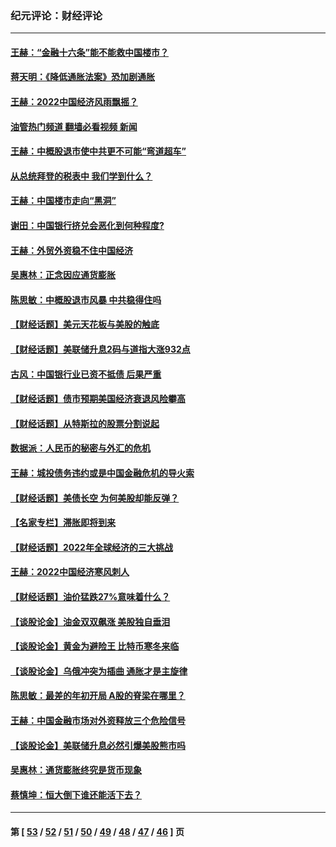 ### 纪元评论：财经评论
---
#### [王赫：“金融十六条”能不能救中国楼市？](../../pages/nsc1026/n13868431.md?12040330) 
#### [蒋天明：《降低通胀法案》恐加剧通胀](../../pages/nsc1026/n13806996.md?12040330) 
#### [王赫：2022中国经济风雨飘摇？](../../pages/nsc1026/n13803207.md?12040330) 
#### [油管热门频道 翻墙必看视频 新闻](ok?12040330)
#### [王赫：中概股退市使中共更不可能“弯道超车”](../../pages/nsc1026/n13802858.md?12040330) 
#### [从总统拜登的税表中 我们学到什么？](../../pages/nsc1026/n13773081.md?12040330) 
#### [王赫：中国楼市走向“黑洞”](../../pages/nsc1026/n13770647.md?12040330) 
#### [谢田：中国银行挤兑会恶化到何种程度?](../../pages/nsc1026/n13766965.md?12040330) 
#### [王赫：外贸外资稳不住中国经济](../../pages/nsc1026/n13753933.md?12040330) 
#### [吴惠林：正念因应通货膨胀](../../pages/nsc1026/n13750350.md?12040330) 
#### [陈思敏：中概股退市风暴 中共稳得住吗](../../pages/nsc1026/n13738978.md?12040330) 
#### [【财经话题】美元天花板与美股的触底](../../pages/nsc1026/n13736495.md?12040330) 
#### [【财经话题】美联储升息2码与道指大涨932点](../../pages/nsc1026/n13727377.md?12040330) 
#### [古风：中国银行业已资不抵债 后果严重](../../pages/nsc1026/n13726111.md?12040330) 
#### [【财经话题】债市预期美国经济衰退风险攀高](../../pages/nsc1026/n13698043.md?12040330) 
#### [【财经话题】从特斯拉的股票分割说起](../../pages/nsc1026/n13679733.md?12040330) 
#### [数据派：人民币的秘密与外汇的危机](../../pages/nsc1026/n13667092.md?12040330) 
#### [王赫：城投债务违约或是中国金融危机的导火索](../../pages/nsc1026/n13665322.md?12040330) 
#### [【财经话题】美债长空 为何美股却能反弹？](../../pages/nsc1026/n13665895.md?12040330) 
#### [【名家专栏】滞胀即将到来](../../pages/nsc1026/n13658171.md?12040330) 
#### [【财经话题】2022年全球经济的三大挑战](../../pages/nsc1026/n13654423.md?12040330) 
#### [王赫：2022中国经济寒风刺人](../../pages/nsc1026/n13651403.md?12040330) 
#### [【财经话题】油价猛跌27%意味着什么？](../../pages/nsc1026/n13648767.md?12040330) 
#### [【谈股论金】油金双双飙涨 美股独自垂泪](../../pages/nsc1026/n13631742.md?12040330) 
#### [【谈股论金】黄金为避险王 比特币寒冬来临](../../pages/nsc1026/n13600406.md?12040330) 
#### [【谈股论金】乌俄冲突为插曲 通胀才是主旋律](../../pages/nsc1026/n13576797.md?12040330) 
#### [陈思敏：最差的年初开局 A股的脊梁在哪里？](../../pages/nsc1026/n13558359.md?12040330) 
#### [王赫：中国金融市场对外资释放三个危险信号](../../pages/nsc1026/n13546389.md?12040330) 
#### [【谈股论金】美联储升息必然引爆美股熊市吗](../../pages/nsc1026/n13519194.md?12040330) 
#### [吴惠林：通货膨胀终究是货币现象](../../pages/nsc1026/n13512979.md?12040330) 
#### [蔡慎坤：恒大倒下谁还能活下去？](../../pages/nsc1026/n13501831.md?12040330) 

---
#### 第 [ [53](./53.md?12040330) / [52](./52.md?12040330) / [51](./51.md?12040330) / [50](./50.md?12040330) / [49](./49.md?12040330) / [48](./48.md?12040330) / [47](./47.md?12040330) / [46](./46.md?12040330) ] 页

